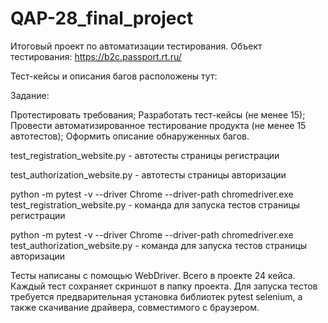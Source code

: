 # QAP-28_final_project

Итоговый проект по автоматизации тестирования. Объект тестирования: https://b2c.passport.rt.ru/

Тест-кейсы и описания багов расположены тут: 

Задание:

Протестировать требования;
Разработать тест-кейсы (не менее 15);
Провести автоматизированное тестирование продукта (не менее 15 автотестов);
Оформить описание обнаруженных багов.

test_registration_website.py - автотесты страницы регистрации

test_authorization_website.py - автотесты страницы авторизации

python -m pytest -v --driver Chrome --driver-path chromedriver.exe test_registration_website.py - команда для запуска тестов страницы регистрации

python -m pytest -v --driver Chrome --driver-path chromedriver.exe test_authorization_website.py - команда для запуска тестов страницы авторизации

Тесты написаны с помощью WebDriver. Всего в проекте 24 кейса. Каждый тест сохраняет скриншот в папку проекта. Для запуска тестов требуется предварительная установка библиотек pytest selenium, а также скачивание драйвера, совместимого с браузером.
